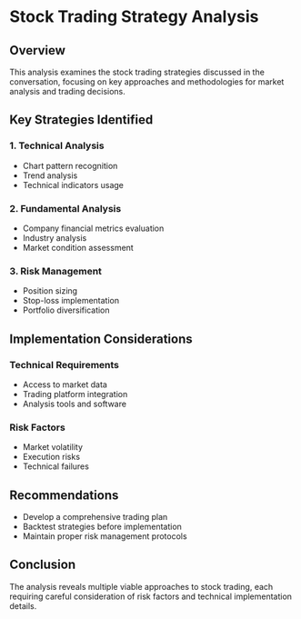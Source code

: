 # Stock Trading Strategy Analysis

## Overview
This analysis examines the stock trading strategies discussed in the conversation, focusing on key approaches and methodologies for market analysis and trading decisions.

## Key Strategies Identified

### 1. Technical Analysis
- Chart pattern recognition
- Trend analysis
- Technical indicators usage

### 2. Fundamental Analysis
- Company financial metrics evaluation
- Industry analysis
- Market condition assessment

### 3. Risk Management
- Position sizing
- Stop-loss implementation
- Portfolio diversification

## Implementation Considerations

### Technical Requirements
- Access to market data
- Trading platform integration
- Analysis tools and software

### Risk Factors
- Market volatility
- Execution risks
- Technical failures

## Recommendations
- Develop a comprehensive trading plan
- Backtest strategies before implementation
- Maintain proper risk management protocols

## Conclusion
The analysis reveals multiple viable approaches to stock trading, each requiring careful consideration of risk factors and technical implementation details.